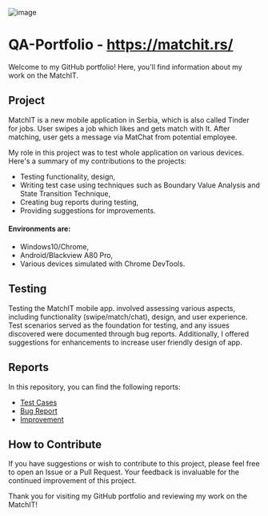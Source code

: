  ![image](https://github.com/TijanaBogovac/QA-Portfolio/assets/149398561/96193621-1447-434d-b1d5-add312cab4be)
 # QA-Portfolio - https://matchit.rs/ 
Welcome to my GitHub portfolio! Here, you'll find information about my work on the MatchIT.
## Project
MatchIT is a new mobile application in Serbia, which is also called Tinder for jobs. User swipes a job which likes and gets match with It. After matching, user gets a message via MatChat from potential employee.  

My role in this project was to test whole application on various devices. Here's a summary of my contributions to the projects:

- Testing functionality, design,
- Writing test case using techniques such as Boundary Value Analysis and State Transition Technique,
- Creating bug reports during testing,
- Providing suggestions for improvements.
#### Environments are:
- Windows10/Chrome,
- Android/Blackview A80 Pro,
- Various devices simulated with Chrome DevTools.
## Testing
Testing the MatchIT mobile app. involved assessing various aspects, including functionality (swipe/match/chat), design, and user experience. Test scenarios served as the foundation for testing, and any issues discovered were documented through bug reports. Additionally, I offered suggestions for enhancements to increase user friendly design of app.
## Reports
In this repository, you can find the following reports:
- [Test Cases](Test-Case-MatchIT.md)
- [Bug Report](Bug-Report-MatchIT.md)
- [Improvement](Improvement-MatchIT.md)
## How to Contribute
If you have suggestions or wish to contribute to this project, please feel free to open an Issue or a Pull Request. Your feedback is invaluable for the continued improvement of this project.

Thank you for visiting my GitHub portfolio and reviewing my work on the MatchIT!
